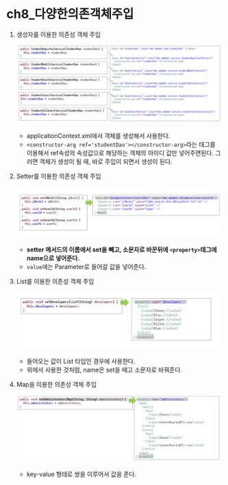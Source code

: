 # ch8_다양한의존객체주입

1. 생성자를 이용한 의존성 객체 주입

   ![](./1.png)

   * applicationContext.xml에서 객체를 생성해서 사용한다.
   * `<constructor-arg ref='studentDao'></constructor-arg>`라는 태그를 이용해서 ref속성의 속성값으로 해당하는 객체의 아이디 값만 넣어주면된다. 그러면 객체가 생성이 될 때, 바로 주입이 되면서 생성이 된다.

2. Setter를 이용한 의존성 객체 주입

   ![](./2.png)

   * **setter 메서드의 이름에서 set을 빼고, 소문자로 바꾼뒤에 `<property>`태그에 name으로 넣어준다.**
   * `value`에는 Parameter로 들어갈 값을 넣어준다.

3. List를 이용한 의존성 객체 주입

   ![](./3.png)

   * 들어오는 값이 List 타입인 경우에 사용한다.
   * 위에서 사용한 것처럼, name은 set을 떼고 소문자로 바꿔준다.

4. Map을 이용한 의존성 객체 주입

   ![](./4.png)

   * key-value 형태로 쌍을 이루어서 값을 준다.

